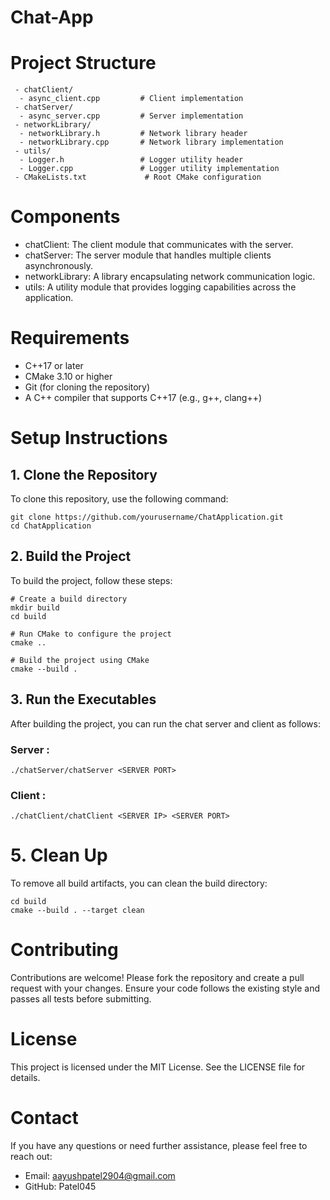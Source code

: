 # Chat-App

# Project Structure
```
 - chatClient/
  - async_client.cpp         # Client implementation
 - chatServer/
  - async_server.cpp         # Server implementation
 - networkLibrary/
  - networkLibrary.h         # Network library header
  - networkLibrary.cpp       # Network library implementation
 - utils/
  - Logger.h                 # Logger utility header
  - Logger.cpp               # Logger utility implementation
 - CMakeLists.txt             # Root CMake configuration
```

# Components

 - chatClient: The client module that communicates with the server.
 - chatServer: The server module that handles multiple clients asynchronously.
 - networkLibrary: A library encapsulating network communication logic.
 - utils: A utility module that provides logging capabilities across the application.

# Requirements

 - C++17 or later
 - CMake 3.10 or higher
 - Git (for cloning the repository)
 - A C++ compiler that supports C++17 (e.g., g++, clang++)

# Setup Instructions
## 1. Clone the Repository

To clone this repository, use the following command:

```
git clone https://github.com/yourusername/ChatApplication.git
cd ChatApplication
```

## 2. Build the Project

To build the project, follow these steps:

```
# Create a build directory
mkdir build
cd build

# Run CMake to configure the project
cmake ..

# Build the project using CMake
cmake --build .
```

## 3. Run the Executables

After building the project, you can run the chat server and client as follows:

### Server : 
```
./chatServer/chatServer <SERVER PORT>
```

### Client :
```
./chatClient/chatClient <SERVER IP> <SERVER PORT>
```

# 5. Clean Up

To remove all build artifacts, you can clean the build directory:

```
cd build
cmake --build . --target clean
```

# Contributing

Contributions are welcome! Please fork the repository and create a pull request with your changes. Ensure your code follows the existing style and passes all tests before submitting.

# License

This project is licensed under the MIT License. See the LICENSE file for details.


# Contact

If you have any questions or need further assistance, please feel free to reach out:
 - Email: aayushpatel2904@gmail.com
 - GitHub: Patel045